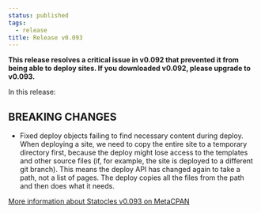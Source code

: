 ```yaml
---
status: published
tags:
  - release
title: Release v0.093
---
```


**This release resolves a critical issue in v0.092 that prevented it
from being able to deploy sites. If you downloaded v0.092, please
upgrade to v0.093.**

In this release:

## BREAKING CHANGES

* Fixed deploy objects failing to find necessary content during deploy.
  When deploying a site, we need to copy the entire site to a temporary
  directory first, because the deploy might lose access to the templates
  and other source files (if, for example, the site is deployed to
  a different git branch). This means the deploy API has changed again
  to take a path, not a list of pages. The deploy copies all the files
  from the path and then does what it needs.

[More information about Statocles v0.093 on MetaCPAN](http://metacpan.org/release/PREACTION/Statocles-0.093)
